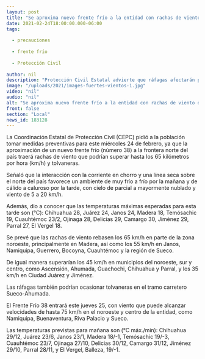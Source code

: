 ```yaml
---
layout: post
title: "Se aproxima nuevo frente frío a la entidad con rachas de viento de hasta 65 km/h  "
date: 2021-02-24T18:00:00.000-06:00
tags:
  
  - precauciones
  
  - frente frío
  
  - Protección Civil
  
author: nil
description: "Protección Civil Estatal advierte que ráfagas afectarán principalmente a Madera, Janos, Namiquipa, Guerrero, Bocoyna, Cuauhtémoc, Ascensión, Ahumada, Guachochi, Chihuahua, Parral, Ciudad Juárez y Jiménez"
image: "/uploads/2021/images-fuertes-vientos-1.jpg"
video: "nil"
audio: "nil"
alt: "Se aproxima nuevo frente frío a la entidad con rachas de viento de hasta 65 km/h  "
front: false
section: "Local"
news_id: 183128
---
```


La Coordinación Estatal de Protección Civil (CEPC) pidió a la población tomar medidas preventivas para este miércoles 24 de febrero, ya que la aproximación de un nuevo frente frío (número 38) a la frontera norte del país traerá rachas de viento que podrían superar hasta los 65 kilómetros por hora (km/h) y tolvaneras.

Señaló que la interacción con la corriente en chorro y una línea seca sobre el norte del país favorece un ambiente de muy frío a frío por la mañana y de cálido a caluroso por la tarde, con cielo de parcial a mayormente nublado y viento de 5 a 20 km/h.

Además, dio a conocer que las temperaturas máximas esperadas para esta tarde son (°C): Chihuahua 28, Juárez 24, Janos 24, Madera 18, Temósachic 19, Cuauhtémoc 23/2, Ojinaga 28, Delicias 29, Camargo 30, Jiménez 29, Parral 27, El Vergel 18.

Se prevé que las rachas de viento rebasen los 65 km/h en parte de la zona noroeste, principalmente en Madera, así como los 55 km/h en Janos, Namiquipa, Guerrero, Bocoyna, Cuauhtémoc y la región de Sueco.

De igual manera superarían los 45 km/h en municipios del noroeste, sur y centro, como Ascensión, Ahumada, Guachochi, Chihuahua y Parral, y los 35 km/h en Ciudad Juárez y Jiménez.

Las ráfagas también podrían ocasionar tolvaneras en el tramo carretero Sueco-Ahumada.

El Frente Frío 38 entrará este jueves 25, con viento que puede alcanzar velocidades de hasta 75 km/h en el noroeste y centro de la entidad, como Namiquipa, Buenaventura, Riva Palacio y Sueco.

Las temperaturas previstas para mañana son (°C máx./min): Chihuahua 29/12, Juárez 23/6, Janos 23/1, Madera 18/-1, Temósachic 19/-3, Cuauhtémoc 23/7, Ojinaga 27/10, Delicias 30/12, Camargo 31/12, Jiménez 29/10, Parral 28/11, y El Vergel, Balleza, 19/-1.